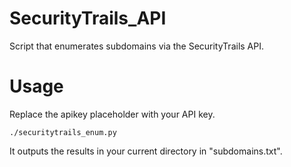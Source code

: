 # SecurityTrails_API

Script that enumerates subdomains via the SecurityTrails API.

# Usage

Replace the apikey placeholder with your API key.

```./securitytrails_enum.py```

It outputs the results in your current directory in "subdomains.txt".
